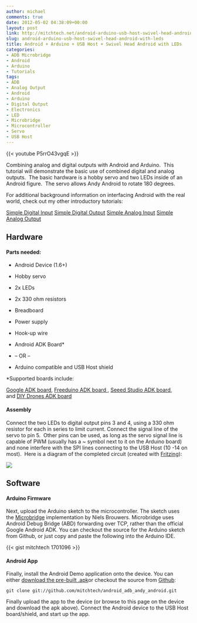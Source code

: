 ```yaml
---
author: michael
comments: true
date: 2012-05-02 04:38:09+00:00
layout: post
link: http://mitchtech.net/android-arduino-usb-host-swivel-head-android-with-leds/
slug: android-arduino-usb-host-swivel-head-android-with-leds
title: Android + Arduino + USB Host + Swivel Head Android with LEDs
categories:
- ADB Microbridge
- Android
- Arduino
- Tutorials
tags:
- ADB
- Analog Output
- Android
- Arduino
- Digital Output
- Electronics
- LED
- Microbridge
- Microcontroller
- Servo
- USB Host
---
```


{{< youtube P5rrO43vgqE >}}

Combining analog and digital outputs with Android and Arduino.  This tutorial will demonstrate the basic use of combined digital and analog outputs.  The basic hardware is a hobby servo and two LEDs inside of an Android figure.  The servo allows Andy Android to rotate 180 degrees.

For additional background information on interfacing Android with the real world, check out my other introductory tutorials:

[Simple Digital Input](http://mitchtech.net/android-arduino-usb-host-simple-digital-input/)
[Simple Digital Output](http://mitchtech.net/android-arduino-usb-host-simple-digital-output/)
[Simple Analog Input](http://mitchtech.net/android-arduino-usb-host-simple-analog-input/)
[Simple Analog Output](http://mitchtech.net/android-arduino-usb-host-simple-analog-output/)

## Hardware

#### Parts needed:

  * Android Device (1.6+)

  * Hobby servo

  * 2x LEDs

  * 2x 330 ohm resistors

  * Breadboard

  * Power supply

  * Hook-up wire

  * Android ADK Board*

  * – OR –

  * Arduino compatible and USB Host shield

*Supported boards include:

[Google ADK board](http://www.rt-net.jp/shop/index.php?main_page=product_info&cPath=3_4&products_id=1), [Freeduino ADK board ](http://shop.moderndevice.com/products/freeduino-usb-host-board), [Seeed Studio ADK board](http://www.seeedstudio.com/depot/seeeduino-adk-main-board-p-846.html), and [DIY Drones ADK board](https://store.diydrones.com/ProductDetails.asp?ProductCode=BR-PhoneDrone)

#### Assembly

Connect the two LEDs to digital output pins 3 and 4, using a 330 ohm resistor for each in series to limit current. Connect the signal line of the servo to pin 5.  Other pins can be used, as long as the servo signal line is capable of PWM (usually has a ~ symbol next to it on the Arduino board) and none interfere with the SPI lines connecting to the USB Host (10 -14 on most).  Here is a diagram of the completed circuit (created with [Fritzing](http://fritzing.org/)):

[![](http://mitchtech.net/wp-content/uploads/2012/05/adb_swivel_head_leds.png)](http://mitchtech.net/wp-content/uploads/2012/05/adb_swivel_head_leds.png)

## Software

#### Arduino Firmware

Next, upload the Arduino sketch to the microcontroller. The sketch uses the [Microbridge](http://code.google.com/p/microbridge/) implementation by Niels Brouwers. Microbridge uses Android Debug Bridge (ABD) forwarding over TCP, rather than the official Google Android ADK. You can checkout the source for the Arduino sketch from Github, or just copy and paste the following into the Arduino IDE.

{{< gist mitchtech 1701096 >}}

#### Android App

Finally, install the Android Demo application onto the device. You can either [download the pre-built .apk](http://mitch-tech.appspot.com/adb/AdbAndyAndroid.apk)or checkout the source from [Github](https://github.com/mitchtech/android_adb_andy_android):

```
git clone git://github.com/mitchtech/android_adb_andy_android.git
```

Finally upload the app to the device (or browse to this page on the device and download the apk above). Connect the Android device to the USB Host board/shield, and start up the app.

